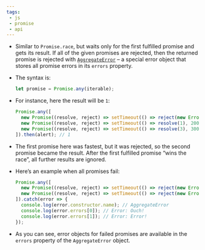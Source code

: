 ```yaml
---
tags: 
 - js
 - promise
 - api
---
```


- Similar to `Promise.race`, but waits only for the first fulfilled promise and gets its result. If all of the given promises are rejected, then the returned promise is rejected with [`AggregateError`](https://developer.mozilla.org/en-US/docs/Web/JavaScript/Reference/Global_Objects/AggregateError) – a special error object that stores all promise errors in its `errors` property.

- The syntax is:
	```js
	let promise = Promise.any(iterable);
	```

- For instance, here the result will be `1`:
	```js
	Promise.any([
	  new Promise((resolve, reject) => setTimeout(() => reject(new Error("Whoops!")), 1000)),
	  new Promise((resolve, reject) => setTimeout(() => resolve(1), 2000)),
	  new Promise((resolve, reject) => setTimeout(() => resolve(3), 3000))
	]).then(alert); // 1
	```

- The first promise here was fastest, but it was rejected, so the second promise became the result. After the first fulfilled promise “wins the race”, all further results are ignored.

- Here’s an example when all promises fail:
	```js
	Promise.any([
	  new Promise((resolve, reject) => setTimeout(() => reject(new Error("Ouch!")), 1000)),
	  new Promise((resolve, reject) => setTimeout(() => reject(new Error("Error!")), 2000))
	]).catch(error => {
	  console.log(error.constructor.name); // AggregateError
	  console.log(error.errors[0]); // Error: Ouch!
	  console.log(error.errors[1]); // Error: Error!
	});
	```

- As you can see, error objects for failed promises are available in the `errors` property of the `AggregateError` object.